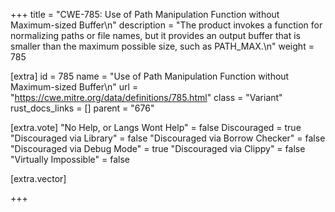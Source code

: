 +++
title = "CWE-785: Use of Path Manipulation Function without Maximum-sized Buffer\n"
description = "The product invokes a function for normalizing paths or file names, but it provides an output buffer that is smaller than the maximum possible size, such as PATH_MAX.\n"
weight = 785

[extra]
id = 785
name = "Use of Path Manipulation Function without Maximum-sized Buffer\n"
url = "https://cwe.mitre.org/data/definitions/785.html"
class = "Variant"
rust_docs_links = []
parent = "676"

[extra.vote]
"No Help, or Langs Wont Help" = false
Discouraged = true
"Discouraged via Library" = false
"Discouraged via Borrow Checker" = false
"Discouraged via Debug Mode" = true
"Discouraged via Clippy" = false
"Virtually Impossible" = false

[extra.vector]

+++